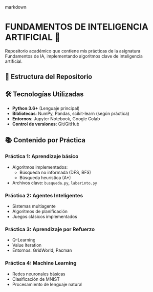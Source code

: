 markdown
# FUNDAMENTOS DE INTELIGENCIA ARTIFICIAL 🧠

Repositorio académico que contiene mis prácticas de la asignatura Fundamentos de IA, implementando algoritmos clave de inteligencia artificial.

## 📂 Estructura del Repositorio

## 🛠 Tecnologías Utilizadas
- **Python 3.6+** (Lenguaje principal)
- **Bibliotecas**: NumPy, Pandas, scikit-learn (según práctica)
- **Entornos**: Jupyter Notebook, Google Colab
- **Control de versiones**: Git/GitHub

## 📚 Contenido por Práctica

### Práctica 1: Aprendizaje básico
- Algoritmos implementados: 
  - Búsqueda no informada (DFS, BFS)
  - Búsqueda heurística (A*)
- Archivos clave: `busqueda.py`, `laberinto.py`

### Práctica 2: Agentes Inteligentes
- Sistemas multiagente
- Algoritmos de planificación
- Juegos clásicos implementados

### Práctica 3: Aprendizaje por Refuerzo
- Q-Learning
- Value Iteration
- Entornos: GridWorld, Pacman

### Práctica 4: Machine Learning
- Redes neuronales básicas
- Clasificación de MNIST
- Procesamiento de lenguaje natural


